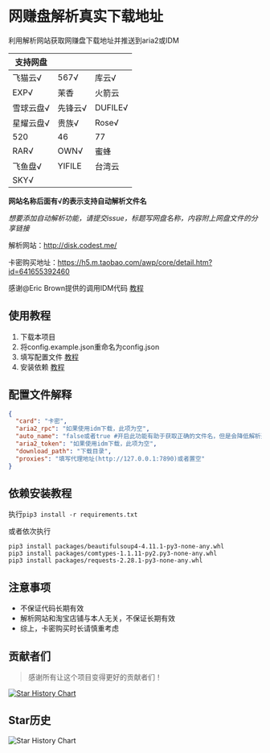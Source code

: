 # 网赚盘解析真实下载地址

利用解析网站获取网赚盘下载地址并推送到aria2或IDM

| 支持网盘  |        |         |
|-------|--------|---------|
| 飞猫云√  | 567√   | 库云√     |
| EXP√  | 茉香     | 火箭云     |
| 雪球云盘√ | 先锋云√   | DUFILE√ |
| 星耀云盘√ | 贵族√    | Rose√   |
| 520   | 46     | 77      |
| RAR√  | OWN√   | 蜜蜂      |
| 飞鱼盘√  | YIFILE | 台湾云     |
| SKY√  |        |         |

**网站名称后面有√的表示支持自动解析文件名**

_想要添加自动解析功能，请提交issue，标题写网盘名称，内容附上网盘文件的分享链接_

解析网站：<http://disk.codest.me/>

卡密购买地址：<https://h5.m.taobao.com/awp/core/detail.htm?id=641655392460>

感谢@Eric
Brown提供的调用IDM代码 [教程](https://stackoverflow.com/questions/22587681/use-idminternet-download-manager-api-with-python)

## 使用教程

1. 下载本项目
2. 将config.example.json重命名为config.json
3. 填写配置文件 [教程](#jump1)
4. 安装依赖 [教程](#jump2)

## 配置文件解释<a id="jump1"></a>

```json
{
  "card": "卡密",
  "aria2_rpc": "如果使用idm下载，此项为空",
  "auto_name": "false或者true #开启此功能有助于获取正确的文件名，但是会降低解析速度",
  "aria2_token": "如果使用idm下载，此项为空",
  "download_path": "下载目录",
  "proxies": "填写代理地址(http://127.0.0.1:7890)或者置空"
}
```

## 依赖安装教程<a id="jump2"></a>

执行`pip3 install -r requirements.txt`

或者依次执行

```commandline
pip3 install packages/beautifulsoup4-4.11.1-py3-none-any.whl
pip3 install packages/comtypes-1.1.11-py2.py3-none-any.whl
pip3 install packages/requests-2.28.1-py3-none-any.whl
```

## 注意事项

* 不保证代码长期有效
* 解析网站和淘宝店铺与本人无关，不保证长期有效
* 综上，卡密购买时长请慎重考虑


## 贡献者们

> 感谢所有让这个项目变得更好的贡献者们！

[![Star History Chart](https://contrib.rocks/image?repo=holll/wzjx)](https://github.com/holll/wzjx/graphs/contributors)

## Star历史

![Star History Chart](https://api.star-history.com/svg?repos=holll/wzjx&type=Date)
